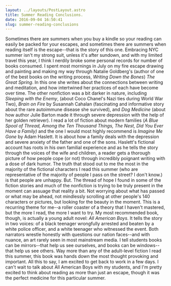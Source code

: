 ```yaml
---
layout: ../layouts/PostLayout.astro
title: Summer Reading Conclusions.
date: 2016-09-04 16:50:41
slug: summer-reading-conclusions
---
```


Sometimes there are summers when you buy a kindle so your reading can easily be packed for your escapes, and sometimes there are summers when reading itself is the escape--that is the story of this one. Embracing NYC summer isn't my strong suit, unless it's after sundown, and with my limited travel this year, I think I nerdily broke some personal records for number of books consumed. I spent most mornings in July on my fire escape drawing and painting and making my way through Natalie Goldberg's (author of one of the best books on the writing process, _Writing Down the Bones_) _The Great Spring_. In this one she writes about the connections between writing and meditation, and how intertwined her practices of each have become over time. The other nonfiction was a bit darker in nature, including _Sleeping with the Enemy_, (about Coco Chanel's Nazi ties during World War Two), _Brain on Fire_ by Susannah Cahalan (fascinating and informative story about the rare autoimmune disease she survived), and _Dog Medicine_ (about how author Julie Barton made it through severe depression with the help of her golden retriever). I read a lot of fiction about modern families (*A Blue Spool of Thread, Among the Ten Thousand Things, The Nest, Did You Ever Have a Family)* and the one I would most highly recommend is *Imagine Me Gone* by Adam Haslett. It is about how a family deals with the depression and severe anxiety of the father and one of the sons. Haslett's fictional account has roots in his own familial experience and as he tells the story through the voices of the wife and children, a reader gets a thorough picture of how people cope (or not) through incredibly poignant writing with a dose of dark humor. The truth that stood out to me the most in the majority of the fictional characters I read this summer (who are representative of the majority of people I pass on the street? I don't know.) is that people are unhappy. But. The thread of hope I found in some of the fiction stories and much of the nonfiction is trying to be truly present in the moment can assuage that reality a bit. Not worrying about what has passed or what may be ahead, not mindlessly scrolling at other people's 140 characters or pictures, but looking for the beauty in the moment. This is a recurring theme for me--a roller coaster of a theory that I haven't mastered, but the more I read, the more I want to try. My most recommended book, though, is actually a young adult novel: *All American Boys*. It tells the story in two voices: of a black teenager wrongfully arrested and beaten by a white police officer, and a white teenager who witnessed the event. Both narrators wrestle honestly with questions our nation faces--and with nuance, an art rarely seen in most mainstream media. I tell students books can be mirrors--that help us see ourselves, and books can be windows--that help us see others. Way more than any of the adult-level fiction I read this summer, this book was hands down the most thought provoking and important. All this to say, I am excited to get back to work in a few days. I can't wait to talk about All American Boys with my students, and I'm pretty excited to think about reading as more than just an escape, though it was the perfect medicine for this particular summer.
